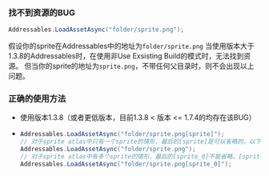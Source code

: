 ### 找不到资源的BUG

```csharp
Addressables.LoadAssetAsync("folder/sprite.png");
```
假设你的sprite在Addressables中的地址为```folder/sprite.png```
当使用版本大于1.3.8的Addressables时，在使用非Use Exsisting Build的模式时，无法找到资源。
但当你的sprite的地址为```sprite.png```，不带任何父目录时，则不会出现以上问题。

### 正确的使用方法
- 使用版本1.3.8（或者更低版本，目前1.3.8 < 版本 <= 1.7.4的均存在该BUG）
-   ```csharp
    Addressables.LoadAssetAsync("folder/sprite.png[sprite]");
    // 对于sprite atlas中只有一个sprite的情形，最后的[sprite]是可以省略的，以下代码也有效
    Addressables.LoadAssetAsync("folder/sprite.png");
    // 对于sprite atlas中有多个sprite的情形，最后的[sprite_0]不能省略，[sprite_0]为sprite atlas中的目标sprite名称
    Addressables.LoadAssetAsync("folder/sprite.png[sprite_0]");
    ```